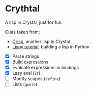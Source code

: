 # Crythtal

A lisp in Crystal, just for fun.

Cues taken from:
  - [Crisp](https://github.com/rhysd/Crisp), another lisp in Crystal
  - [Lispy tutorial](http://norvig.com/lispy.html), building a lisp in Python


- [x] Parse strings
- [x] Build expressions
- [x] Evaluate expressions in bindings
- [x] Lazy eval (`if`)
- [ ] Modify scopes (`define`)
- [ ] Lists (`quote`)
